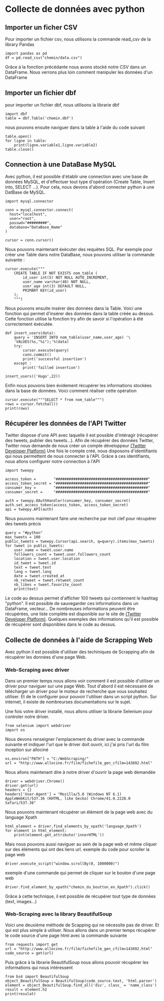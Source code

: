 # Collecte de données avec python
## Importer un ficher CSV
Pour importer un fichier csv, nous utilisons la commande read_csv de la library Pandas
```{python}
import pandas as pd
df = pd.read_csv("chemin/data.csv")
```
Grâce à la fonction précédante nous avons stocké notre CSV dans un DataFrame. Nous verrons plus loin comment manipuler les données d'un DataFrame

## Importer un fichier dbf
pour importer un fichier dbf, nous utilisons la librarie dbf
```{python}
import dbf
table = dbf.Table('chemin.dbf')
```
nous pouvons ensuite naviguer dans la table à l'aide du code suivant
```{python}
table.open()
for ligne in table:
	print(ligne.variable1,ligne.variable2)
table.close()
```

## Connection à une DataBase MySQL

Avec python, il est possible d'établir une connection avec une base de données MySQL, et d'effectuer tout type d'opération (Create Table, Insert into, SELECT ...). Pour cela,  nous devons d'abord connecter python à une DatBase de MySQL.
```{python}
import mysql.connector

conn = mysql.connector.connect(
  host="localhost",
  user="root",
  passwd="#########",
  database="DataBase_Name"
)

cursor = conn.cursor()
```
Nous pouvons maintenant éxécuter des requètes SQL.
Par exemple pour créer une Table dans notre DataBase, nous pouvons utiliser la commande suivante :
```{python}
cursor.execute("""
	CREATE TABLE IF NOT EXISTS nom_table (
		id_user int(5) NOT NULL AUTO_INCREMENT,
		user_name varchar(40) NOT NULL,
		user_age int(3) DEFAULT NULL,
		PRIMARY KEY(id_user)
	);
	""")
```
Nous pouvons ensuite insérer des données dans la Table. 
Voici une fonction qui permet d'insérer des données dans la table créée au dessus. Cette fonction utilise la fonction try afin de savoir si l'opération à été correctement éxécutée.
```{python}
def insert_users(data):
    query = 'INSERT INTO nom_table(user_name,user_age) '\
    'VALUES(%s,"%i");'%(data)
    try:
        cursor.execute(query)
        conn.commit()
        print('successful insertion')
    except :
        print('failled insertion')
	
insert_users(('Hugo',22))
```
Enfin nous pouvons bien évidement récupérer les informations stockées dans la base de données. Voici comment réaliser cette opération  

```{python}
cursor.execute("""SELECT * from nom_table""")
rows = cursor.fetchall()
print(rows)
```

## Récupérer les données de l'API Twitter

Twitter dispose d'une API avec laquelle il est possible d'intéragir (récupérer des tweets, publier des tweets...).
Afin  de récupérer des données Twitter, Twitter nous demande de nous créer un compte développeur [(Twitter Developer Platform)](https://developer.twitter.com/)
Une fois le compte créé, nous disposons d'identifiants qui nous permettent de nous connecter à l'API.
Grâce à ces identifiants, nous allons configurer notre connection à l'API
```{python}
import tweepy

access_token =        "##########################################"
access_token_secret = "##########################################"
consumer_key =        "##########################################"
consumer_secret =     "##########################################"

auth = tweepy.OAuthHandler(consumer_key, consumer_secret)
auth.set_access_token(access_token, access_token_secret)
api = tweepy.API(auth)
```
Nous pouvons maintenant faire une recherche par mot clef pour récupérer des tweets précis

```{python}
query = "#python"
max_tweets = 100
public_tweets = tweepy.Cursor(api.search, q=query).items(max_tweets)
for tweet in public_tweets:
    user_name = tweet.user.name
    followers_count = tweet.user.followers_count
    location = tweet.user.location
    id_tweet = tweet.id
    text = tweet.text
    lang = tweet.lang
    date = tweet.created_at
    nb_retweet = tweet.retweet_count
    nb_likes = tweet.favorite_count
    print(text)
```
Le code au dessus permet d'afficher 100 tweets qui contiennent le hashtag "python". Il est possible de sauvegarder ces informations dans un DataFrame, vecteur...
De nombreuses informations peuvent être récupérées, une liste complète est disponible sur le site de [(Twitter Developer Platform)](https://developer.twitter.com/). Quelques exemples des informations qu'il est possible de récupérer sont disponibles dans le code au dessus.

## Collecte de données à l'aide de Scrapping Web
Avec python il est possible d'utiliser des techiniques de Scrapping afin de récupérer les données d'une page Web.

### Web-Scraping avec driver
Dans un premier temps nous allons voir comment il est possible d'utiliser un driver pour naviguer sur une page Web.
Tout d'abord il est nécessaire de télécharger un driver pour le moteur de recherche que vous souhaitez utiliser. Et de le configurer pour pouvoir l'utiliser dans un script python. Sur internet, il existe de nombreurses documentations sur le sujet.

Une fois votre driver installé, nous allons utiliser la librarie Selenium pour controler notre driver.

```{python}
from selenium import webdriver
import os
```
Nous devons renseigner l'emplacement du driver avec la commande suivante et indiquer l'url que le driver doit ouvrir, ici j'ai pris l'url du film inception sur allociné
```{python}
os.environ["PATH"] = "C:/WebScraping/"
url = "http://www.allocine.fr/film/fichefilm_gen_cfilm=143692.html"
```
Nous allons maintenant dire à notre driver d'ouvrir la page web demandée
```{python}
driver = webdriver.Chrome()
driver.get(url)
headers = {}
headers['User-Agent'] = "Mozilla/5.0 (Windows NT 6.1) AppleWebKit/537.36 (KHTML, like Gecko) Chrome/41.0.2228.0 Safari/537.36"
```
Nous pouvons maintenant récupérer un élément de la page web avec du language Xpath
```{python}
html_element = driver.find_elements_by_xpath('language_Xpath')
for element in html_element:
	print(element.get_attribute('innerHTML'))
```
Mais nous pouvons aussi naviguer au sein de la page web et même cliquer sur des éléments qui ont des liens url.
exemple du code pour scroller la page web 
```{python}
driver.execute_script("window.scrollBy(0, 1000000)")
```
exemple d'une commande qui permet de cliquer sur le bouton d'une page web
```{python}
driver.find_element_by_xpath("chemin_du_boutton_en_Xpath").click()
```
Grâce à cette technique, il est possible de récupérer tout type de données (text, images...)

### Web-Scraping avec la library BeautifulSoup
Voici une deuxième méthode de Scapping qui ne nécessite pas de driver. Et qui est plus simple à utiliser.
Nous allons dans un premier temps récupérer le code source d'une page html avec la commande suivante
```{python}
from requests import get
url = "http://www.allocine.fr/film/fichefilm_gen_cfilm=143692.html"
code_source = get(url)
```
Puis grâce à la librarie BeautifulSoup nous allons pouvoir récupérer les informations qui nous intéressent
```{python}
from bs4 import BeautifulSoup
object_BeautifulSoup = BeautifulSoup(code_source.text, 'html.parser')
element = object_BeautifulSoup.find_all('div', class_ = 'name_class')
result = element.h2
print(resulat)
```
